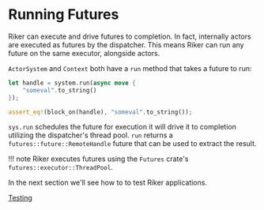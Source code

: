 # Running Futures

Riker can execute and drive futures to completion. In fact, internally actors are executed as futures by the dispatcher. This means Riker can run any future on the same executor, alongside actors.

`ActorSystem` and `Context` both have a `run` method that takes a future to run:

```rust
let handle = system.run(async move {
    "someval".to_string()
});

assert_eq!(block_on(handle), "someval".to_string());
```

`sys.run` schedules the future for execution it will drive it to completion utilizing the dispatcher's thread pool. `run` returns a `futures::future::RemoteHandle` future that can be used to extract the result.

!!! note
    Riker executes futures using the `Futures` crate's `futures::executor::ThreadPool`.

In the next section we'll see how to to test Riker applications.

[Testing](testing)